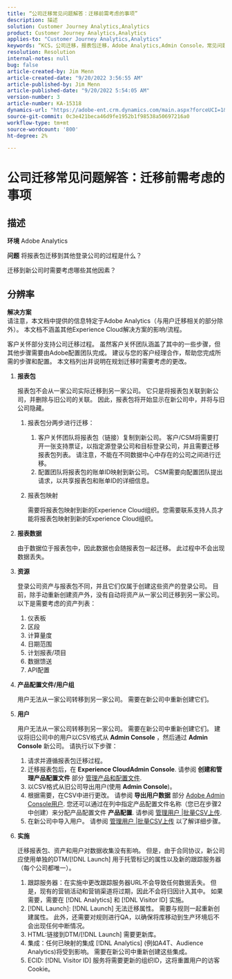 ```yaml
---
title: “公司迁移常见问题解答：迁移前需考虑的事项”
description: 描述
solution: Customer Journey Analytics,Analytics
product: Customer Journey Analytics,Analytics
applies-to: "Customer Journey Analytics,Analytics"
keywords: “KCS，公司迁移，报表包迁移，Adobe Analytics,Admin Console，常见问题解答，新公司，配置， CSM，客户经理”
resolution: Resolution
internal-notes: null
bug: false
article-created-by: Jim Menn
article-created-date: "9/20/2022 3:56:55 AM"
article-published-by: Jim Menn
article-published-date: "9/20/2022 5:54:05 AM"
version-number: 3
article-number: KA-15318
dynamics-url: "https://adobe-ent.crm.dynamics.com/main.aspx?forceUCI=1&pagetype=entityrecord&etn=knowledgearticle&id=9a7b9741-9838-ed11-9db1-0022480866ad"
source-git-commit: 0c3e421beca46d9fe1952b1f98538a50697216a0
workflow-type: tm+mt
source-wordcount: '800'
ht-degree: 2%

---
```


# 公司迁移常见问题解答：迁移前需考虑的事项

## 描述


<b>环境</b>
Adobe Analytics

<b>问题</b>
将报表包迁移到其他登录公司的过程是什么？

迁移到新公司时需要考虑哪些其他因素？


## 分辨率


<b>解决方案</b>
<br>请注意，本文档中提供的信息特定于Adobe Analytics（与用户迁移相关的部分除外）。 本文档不涵盖其他Experience Cloud解决方案的影响/流程。<br>




客户关怀部分支持公司迁移过程。 虽然客户关怀团队涵盖了其中的一些步骤，但其他步骤需要由Adobe配置团队完成。 建议与您的客户经理合作，帮助您完成所需的步骤和配置。 本文档列出并说明在规划迁移时需要考虑的更改。

1. <b>报表包</b>

   报表包不会从一家公司实际迁移到另一家公司。 它只是将报表包关联到新公司，并删除与旧公司的关联。 因此，报表包将开始显示在新公司中，并将与旧公司隐藏。

   1. 报表包分两步进行迁移：
      1. 客户关怀团队将报表包（链接）复制到新公司。 客户/CSM将需要打开一张支持票证，以指定源登录公司和目标登录公司，并且需要迁移报表包列表。 请注意，不能在不同数据中心中存在的公司之间进行迁移。
      2. 配置团队将报表包的账单ID映射到新公司。 CSM需要向配置团队提出请求，以共享报表包和账单ID的详细信息。
   2. 报表包映射

      需要将报表包映射到新的Experience Cloud组织。您需要联系支持人员才能将报表包映射到新的Experience Cloud组织。
2. <b>报表数据</b>

   由于数据位于报表包中，因此数据也会随报表包一起迁移。 此过程中不会出现数据丢失。
3. <b>资源</b>

   登录公司资产与报表包不同，并且它们仅属于创建这些资产的登录公司。 目前，除手动重新创建资产外，没有自动将资产从一家公司迁移到另一家公司。 以下是需要考虑的资产列表：

   1. 仪表板
   2. 区段
   3. 计算量度
   4. 日期范围
   5. 计划报表/项目
   6. 数据馈送
   7. API配置
4. <b>产品配置文件/用户组</b>

   用户无法从一家公司转移到另一家公司。 需要在新公司中重新创建它们。
5. <b>用户</b>

   用户无法从一家公司转移到另一家公司。 需要在新公司中重新创建它们。 建议将旧公司中的用户以CSV格式从 <b>Admin Console</b> ，然后通过 <b>Admin Console</b> 新公司。 请执行以下步骤：

   1. 请求并遵循报表包迁移过程。
   2. 迁移报表包后，在 <b>Experience CloudAdmin Console</b>. 请参阅 <b>创建和管理产品配置文件</b> 部分 [管理产品和配置文件](https://helpx.adobe.com/in/enterprise/using/manage-products-and-profiles.html).
   3. 以CSV格式从旧公司导出用户(使用 <b>Admin Console</b>)。
   4. 根据需要，在CSV中进行更改。 请参阅 <b>导出用户数据</b> 部分 [Adobe Admin Console用户](https://helpx.adobe.com/in/enterprise/using/users.html). 您还可以通过在列中指定产品配置文件名称（您已在步骤2中创建）来分配产品配置文件 <b>产品配置</b>. 请参阅 [管理用户 |批量CSV上传](https://helpx.adobe.com/in/enterprise/using/bulk-upload-users.html).
   5. 在新公司中导入用户。 请参阅 [管理用户 |批量CSV上传](https://helpx.adobe.com/in/enterprise/using/bulk-upload-users.html) 以了解详细步骤。
6. <b>实施</b>

   迁移报表包、资产和用户对数据收集没有影响。 但是，由于合同协议，新公司应使用单独的DTM/[!DNL Launch] 用于托管标记的属性以及新的跟踪服务器（每个公司都唯一）。

   1. 跟踪服务器：在实施中更改跟踪服务器URL不会导致任何数据丢失。 但是，现有的营销活动和营销渠道将过期，因此不会将归因计入其中。 如果需要，需要在 [!DNL Analytics] 和 [!DNL Visitor ID] 实施。
   2. [!DNL Launch]: [!DNL Launch] 无法迁移属性。 需要与规则一起重新创建属性。 此外，还需要对规则进行QA，以确保将库移动到生产环境后不会出现任何中断情况。
   3. HTML:链接到DTM/[!DNL Launch] 需要更新库。
   4. 集成：任何已映射的集成 [!DNL Analytics] (例如A4T、Audience Analytics)将受到影响。 需要在新公司中重新创建这些集成。
   5. ECID: [!DNL Visitor ID] 服务将需要更新的组织ID，这将重置用户的访客Cookie。
